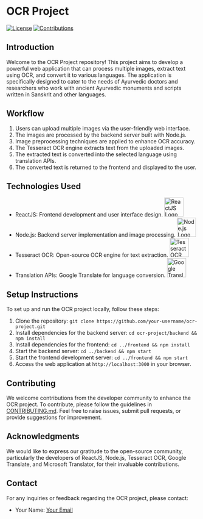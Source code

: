 

# OCR Project

[![License](https://img.shields.io/badge/license-MIT-blue.svg)](LICENSE)
[![Contributions](https://img.shields.io/badge/contributions-welcome-brightgreen.svg)](CONTRIBUTING.md)

## Introduction
Welcome to the OCR Project repository! This project aims to develop a powerful web application that can process multiple images, extract text using OCR, and convert it to various languages. The application is specifically designed to cater to the needs of Ayurvedic doctors and researchers who work with ancient Ayurvedic monuments and scripts written in Sanskrit and other languages.

## Workflow
1. Users can upload multiple images via the user-friendly web interface.
2. The images are processed by the backend server built with Node.js.
3. Image preprocessing techniques are applied to enhance OCR accuracy.
4. The Tesseract OCR engine extracts text from the uploaded images.
5. The extracted text is converted into the selected language using translation APIs.
6. The converted text is returned to the frontend and displayed to the user.

## Technologies Used
- ReactJS: Frontend development and user interface design.
  <img src="https://upload.wikimedia.org/wikipedia/commons/thumb/a/a7/React-icon.svg/2300px-React-icon.svg.png" alt="ReactJS Logo" height="50">
- Node.js: Backend server implementation and image processing.
  <img src="https://upload.wikimedia.org/wikipedia/commons/thumb/d/d9/Node.js_logo.svg/1280px-Node.js_logo.svg.png" alt="Node.js Logo" height="50">
- Tesseract OCR: Open-source OCR engine for text extraction.
  <img src="https://upload.wikimedia.org/wikipedia/commons/7/78/Tesseract_OCR_logo_%28Google%29.png" alt="Tesseract OCR Logo" height="50">
- Translation APIs: Google Translate for language conversion.
  <img src="https://upload.wikimedia.org/wikipedia/commons/thumb/d/d7/Google_Translate_logo.svg/2048px-Google_Translate_logo.svg.png" alt="Google Translate Logo" height="50">
  
## Setup Instructions
To set up and run the OCR project locally, follow these steps:

1. Clone the repository: `git clone https://github.com/your-username/ocr-project.git`
2. Install dependencies for the backend server: `cd ocr-project/backend && npm install`
3. Install dependencies for the frontend: `cd ../frontend && npm install`
4. Start the backend server: `cd ../backend && npm start`
5. Start the frontend development server: `cd ../frontend && npm start`
6. Access the web application at `http://localhost:3000` in your browser.

## Contributing
We welcome contributions from the developer community to enhance the OCR project. To contribute, please follow the guidelines in [CONTRIBUTING.md](CONTRIBUTING.md). Feel free to raise issues, submit pull requests, or provide suggestions for improvement.


## Acknowledgments
We would like to express our gratitude to the open-source community, particularly the developers of ReactJS, Node.js, Tesseract OCR, Google Translate, and Microsoft Translator, for their invaluable contributions.

## Contact
For any inquiries or feedback regarding the OCR project, please contact:
- Your Name: [Your Email](magowtham7@gmail.com)
